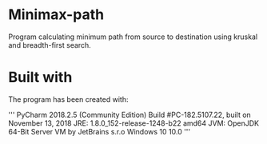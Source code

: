 # Minimax-path
Program calculating minimum path from source to destination using kruskal and breadth-first search.

# Built with
The program has been created with:

'''
PyCharm 2018.2.5 (Community Edition)
Build #PC-182.5107.22, built on November 13, 2018
JRE: 1.8.0_152-release-1248-b22 amd64
JVM: OpenJDK 64-Bit Server VM by JetBrains s.r.o
Windows 10 10.0
'''



